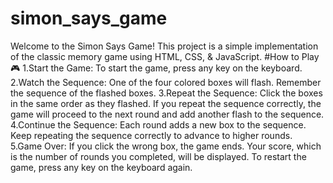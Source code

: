 # simon_says_game
Welcome to the Simon Says Game! This project is a simple implementation of the classic memory game using HTML, CSS, & JavaScript.
#How to Play 🎮
1.Start the Game:
    To start the game, press any key on the keyboard.
2.Watch the Sequence:
    One of the four colored boxes will flash.
    Remember the sequence of the flashed boxes.
3.Repeat the Sequence:
    Click the boxes in the same order as they flashed.
    If you repeat the sequence correctly, the game will proceed to the next round and add another flash to the sequence.
4.Continue the Sequence:
    Each round adds a new box to the sequence.
    Keep repeating the sequence correctly to advance to higher rounds.
5.Game Over:
    If you click the wrong box, the game ends.
    Your score, which is the number of rounds you completed, will be displayed.
To restart the game, press any key on the keyboard again.
